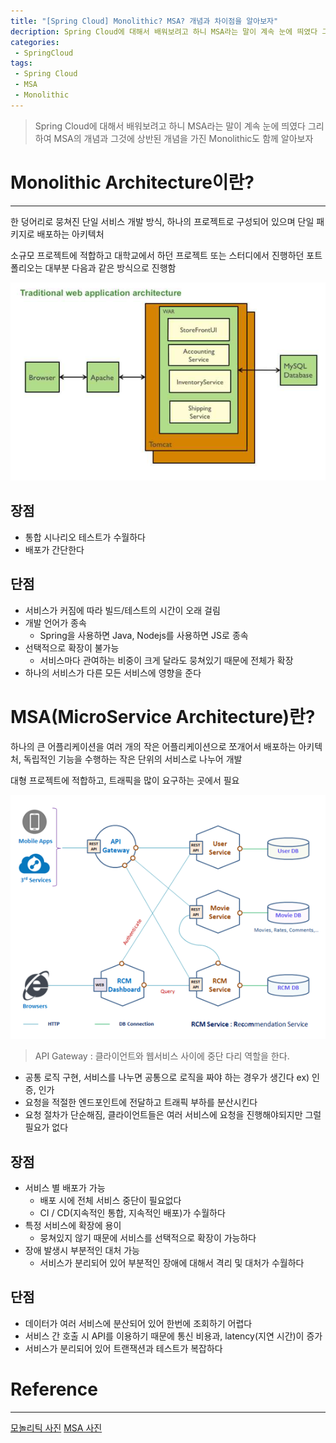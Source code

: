 ```yaml
---
title: "[Spring Cloud] Monolithic? MSA? 개념과 차이점을 알아보자"
decription: Spring Cloud에 대해서 배워보려고 하니 MSA라는 말이 계속 눈에 띄였다 그리하여 MSA의 개념과 그것에 상반된 개념을 가진 Monolithic도 함께 알아보자
categories:
 - SpringCloud
tags:
 - Spring Cloud
 - MSA
 - Monolithic
---
```


> Spring Cloud에 대해서 배워보려고 하니 MSA라는 말이 계속 눈에 띄였다 그리하여 MSA의 개념과 그것에 상반된 개념을 가진 Monolithic도 함께 알아보자

# Monolithic Architecture이란?

<hr>

한 덩어리로 뭉쳐진 단일 서비스 개발 방식, 하나의 프로젝트로 구성되어 있으며 단일 패키지로 배포하는 아키텍처

소규모 프로젝트에 적합하고 대학교에서 하던 프로젝트 또는 스터디에서 진행하던 포트폴리오는 대부분 다음과 같은 방식으로 진행함

![monolithicArchitecture](/assets/postImages/MSAConcept/monolithicArchitecture.PNG)

## 장점

- 통합 시나리오 테스트가 수월하다
- 배포가 간단한다

## 단점

- 서비스가 커짐에 따라 빌드/테스트의 시간이 오래 걸림
- 개발 언어가 종속
  - Spring을 사용하면 Java, Nodejs를 사용하면 JS로 종속
- 선택적으로 확장이 불가능
  - 서비스마다 관여하는 비중이 크게 달라도 뭉쳐있기 때문에 전체가 확장
- 하나의 서비스가 다른 모든 서비스에 영향을 준다

# MSA(MicroService Architecture)란?

하나의 큰 어플리케이션을 여러 개의 작은 어플리케이션으로 쪼개어서 배포하는 아키텍처, 독립적인 기능을 수행하는 작은 단위의 서비스로 나누어 개발

대형 프로젝트에 적합하고, 트래픽을 많이 요구하는 곳에서 필요

![microserivcearchitecture](/assets/postImages/MSAConcept/microserivcearchitecture.PNG)

> API Gateway : 클라이언트와 웹서비스 사이에 중단 다리 역할을 한다.
- 공통 로직 구현, 서비스를 나누면 공통으로 로직을 짜야 하는 경우가 생긴다 ex) 인증, 인가
- 요청을 적절한 엔드포인트에 전달하고 트래픽 부하를 분산시킨다
- 요청 절차가 단순해짐, 클라이언트들은 여러 서비스에 요청을 진행해야되지만 그럴 필요가 없다

## 장점

- 서비스 별 배포가 가능
  - 배포 시에 전체 서비스 중단이 필요없다
  - CI / CD(지속적인 통합, 지속적인 배포)가 수월하다
- 특정 서비스에 확장에 용이
  - 뭉쳐있지 않기 때문에 서비스를 선택적으로 확장이 가능하다
- 장애 발생시 부분적인 대처 가능
  - 서비스가 분리되어 있어 부분적인 장애에 대해서 격리 및 대처가 수월하다

## 단점

- 데이터가 여러 서비스에 분산되어 있어 한번에 조회하기 어렵다
- 서비스 간 호출 시 API를 이용하기 때문에 통신 비용과, latency(지연 시간)이 증가
- 서비스가 분리되어 있어 트랜잭션과 테스트가 복잡하다

# Reference

<hr>

[모놀리틱 사진](https://microservices.io/patterns/monolithic.html)
[MSA 사진](https://awesomeopensource.com/project/raycad/go-microservices)
